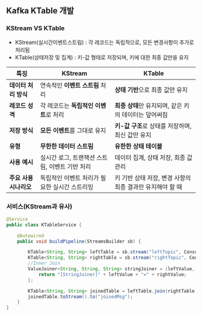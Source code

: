 ## Kafka KTable 개발

### KStream VS KTable
- KStream(실시간이벤트스트림) : 각 레코드는 독립적으로, 모든 변경사항이 추가로 처리됨
- KTable(상태저장 및 집계) : 키-값 형태로 저장되며, 키에 대한 최종 값만을 유지

| **특징**               | **KStream**                                                      | **KTable**                                                |
|------------------------|------------------------------------------------------------------|------------------------------------------------------------|
| **데이터 처리 방식**    | 연속적인 **이벤트 스트림** 처리                                  | **상태 기반**으로 최종 값만 유지                           |
| **레코드 성격**         | 각 레코드는 **독립적인 이벤트**로 처리                            | **최종 상태**만 유지되며, 같은 키의 데이터는 덮어써짐       |
| **저장 방식**           | **모든 이벤트**를 그대로 유지                                     | **키-값 구조**로 상태를 저장하며, 최신 값만 유지            |
| **유형**                | **무한한 데이터 스트림**                                          | **유한한 상태 테이블**                                      |
| **사용 예시**           | 실시간 로그, 트랜잭션 스트림, 이벤트 기반 처리                     | 데이터 집계, 상태 저장, 최종 값 관리                        |
| **주요 사용 시나리오**  | 독립적인 이벤트 처리가 필요한 실시간 스트리밍                    | 키 기반 상태 저장, 변경 사항의 최종 결과만 유지해야 할 때   |

### 서비스(KStream과 유사)
```java
@Service
public class KTableService {

    @Autowired
    public void buildPipeline(StreamsBuilder sb) {

        KTable<String, String> leftTable = sb.stream("leftTopic", Consumed.with(Serdes.String(),Serdes.String())).toTable();
        KTable<String, String> rightTable = sb.stream("rightTopic", Consumed.with(Serdes.String(),Serdes.String())).toTable();
        //Inner Join
        ValueJoiner<String, String, String> stringJoiner = (leftValue, rightValue) -> {
            return "[StringJoiner]" + leftValue + "=" + rightValue;
        };

        KTable<String, String> joinedTable = leftTable.join(rightTable, stringJoiner);
        joinedTable.toStream().to("joinedMsg");
    }
}
```